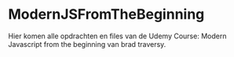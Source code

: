 # ModernJSFromTheBeginning

Hier komen alle opdrachten en files van de Udemy Course: Modern Javascript from the beginning van brad traversy.